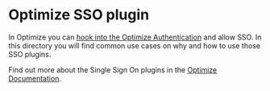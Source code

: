# Optimize SSO plugin

In Optimize you can [hook into the Optimize Authentication](https://docs.camunda.org/optimize/latest/technical-guide/import/plugins/#single-sign-on)
and allow SSO. In this directory you will find common use cases on why and how to use
those SSO plugins.

Find out more about the Single Sign On plugins in the [Optimize Documentation](https://docs.camunda.org/optimize/latest/technical-guide/import/plugins/#single-sign-on).
